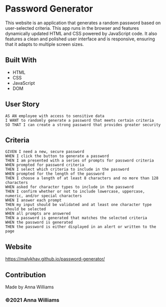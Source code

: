 # Password Generator

This website is an application that generates a random password based on user-selected criteria. This app runs in the browser and features dynamically updated HTML and CSS powered by JavaScript code. It also features a clean and polished user interface and is responsive, ensuring that it adapts to multiple screen sizes.

## Built With
* HTML
* CSS
* JavaScript
* DOM

## User Story

```
AS AN employee with access to sensitive data
I WANT to randomly generate a password that meets certain criteria
SO THAT I can create a strong password that provides greater security
```

## Criteria

```
GIVEN I need a new, secure password
WHEN I click the button to generate a password
THEN I am presented with a series of prompts for password criteria
WHEN prompted for password criteria
THEN I select which criteria to include in the password
WHEN prompted for the length of the password
THEN I choose a length of at least 8 characters and no more than 128 characters
WHEN asked for character types to include in the password
THEN I confirm whether or not to include lowercase, uppercase, numeric, and/or special characters
WHEN I answer each prompt
THEN my input should be validated and at least one character type should be selected
WHEN all prompts are answered
THEN a password is generated that matches the selected criteria
WHEN the password is generated
THEN the password is either displayed in an alert or written to the page
```

## Website
https://malykhav.github.io/password-generator/

## Contribution
Made by Anna Williams

### ©️2021 Anna Williams
